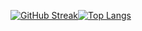 [![GitHub Streak](https://github-readme-streak-stats.herokuapp.com?user=VladimirShalamanov&theme=outrun&border_radius=10&date_format=j%20M%5B%20Y%5D&card_width=400)](https://git.io/streak-stats)[![Top Langs](https://github-readme-stats.vercel.app/api/top-langs/?username=VladimirShalamanov&langs_count=8&card_width=400&border_radius=10&layout=compact&theme=neon)](https://github.com/anuraghazra/github-readme-stats)
